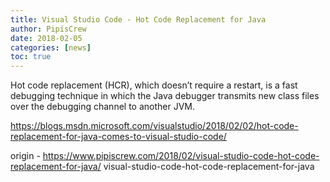 ```yaml
---
title: Visual Studio Code - Hot Code Replacement for Java
author: PipisCrew
date: 2018-02-05
categories: [news]
toc: true
---
```


Hot code replacement (HCR), which doesn’t require a restart, is a fast debugging technique in which the Java debugger transmits new class files over the debugging channel to another JVM.

https://blogs.msdn.microsoft.com/visualstudio/2018/02/02/hot-code-replacement-for-java-comes-to-visual-studio-code/

origin - https://www.pipiscrew.com/2018/02/visual-studio-code-hot-code-replacement-for-java/ visual-studio-code-hot-code-replacement-for-java